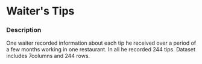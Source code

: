 # Waiter's Tips 
### Description
One waiter recorded information about each tip he received over a period of a few months working in one restaurant. In all he recorded 244 tips.
Dataset includes 7columns and 244 rows.

